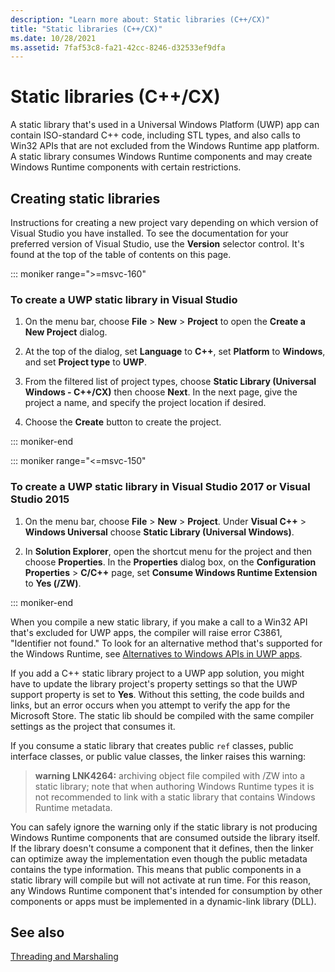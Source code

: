 ```yaml
---
description: "Learn more about: Static libraries (C++/CX)"
title: "Static libraries (C++/CX)"
ms.date: 10/28/2021
ms.assetid: 7faf53c8-fa21-42cc-8246-d32533ef9dfa
---
```

# Static libraries (C++/CX)

A static library that's used in a Universal Windows Platform (UWP) app can contain ISO-standard C++ code, including STL types, and also calls to Win32 APIs that are not excluded from the Windows Runtime app platform. A static library consumes Windows Runtime components and may create Windows Runtime components with certain restrictions.

## Creating static libraries

Instructions for creating a new project vary depending on which version of Visual Studio you have installed. To see the documentation for your preferred version of Visual Studio, use the **Version** selector control. It's found at the top of the table of contents on this page.

::: moniker range=">=msvc-160"

### To create a UWP static library in Visual Studio

1. On the menu bar, choose **File** > **New** > **Project** to open the **Create a New Project** dialog.

1. At the top of the dialog, set  **Language** to **C++**, set **Platform** to **Windows**, and set **Project type** to **UWP**.

1. From the filtered list of project types, choose **Static Library (Universal Windows - C++/CX)** then choose **Next**. In the next page, give the project a name, and specify the project location if desired.

1. Choose the **Create** button to create the project.

::: moniker-end

::: moniker range="<=msvc-150"

### To create a UWP static library in Visual Studio 2017 or Visual Studio 2015

1. On the menu bar, choose **File** > **New** > **Project**. Under **Visual C++** > **Windows Universal** choose **Static Library (Universal Windows)**.

1. In **Solution Explorer**, open the shortcut menu for the project and then choose **Properties**. In the **Properties** dialog box, on the **Configuration Properties** > **C/C++** page, set **Consume Windows Runtime Extension** to **Yes (/ZW)**.

::: moniker-end

When you compile a new static library, if you make a call to a Win32 API that's excluded for UWP apps, the compiler will raise error C3861, "Identifier not found." To look for an alternative method that's supported for the Windows Runtime, see [Alternatives to Windows APIs in UWP apps](/uwp/win32-and-com/alternatives-to-windows-apis-uwp).

If you add a C++ static library project to a UWP app solution, you might have to update the library project's property settings so that the UWP support property is set to **Yes**. Without this setting, the code builds and links, but an error occurs when you attempt to verify the app for the Microsoft Store. The static lib should be compiled with the same compiler settings as the project that consumes it.

If you consume a static library that creates public `ref` classes, public interface classes, or public value classes, the linker raises this warning:

> **warning LNK4264:** archiving object file compiled with /ZW into a static library; note that when authoring Windows Runtime types it is not recommended to link with a static library that contains Windows Runtime metadata.

You can safely ignore the warning only if the static library is not producing Windows Runtime components that are consumed outside the library itself. If the library doesn't consume a component that it defines, then the linker can optimize away the implementation even though the public metadata contains the type information. This means that public components in a static library will compile but will not activate at run time. For this reason, any Windows Runtime component that's intended for consumption by other components or apps must be implemented in a dynamic-link library (DLL).

## See also

[Threading and Marshaling](../cppcx/threading-and-marshaling-c-cx.md)
